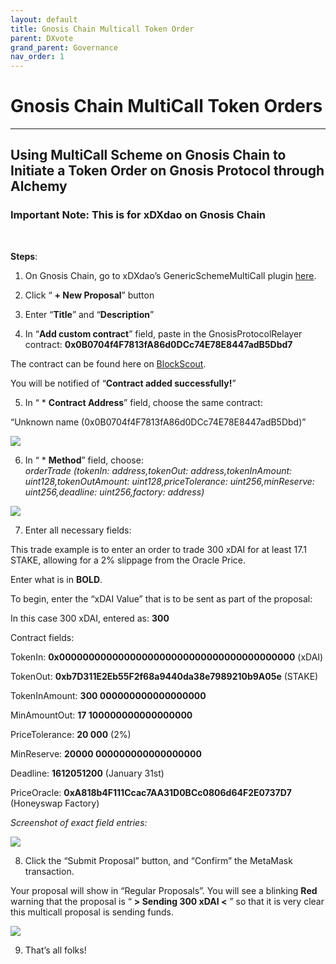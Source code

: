 ```yaml
---
layout: default
title: Gnosis Chain Multicall Token Order
parent: DXvote
grand_parent: Governance
nav_order: 1
---
```


# Gnosis Chain MultiCall Token Orders

___

## Using MultiCall Scheme on Gnosis Chain to Initiate a Token Order on Gnosis Protocol through Alchemy

  

### Important Note: This is for xDXdao on Gnosis Chain
⠀

**Steps**:

1) On Gnosis Chain, go to xDXdao’s GenericSchemeMultiCall plugin <a href="https://alchemy.daostack.io/dao/0xe716ec63c5673b3a4732d22909b38d779fa47c3f/scheme/0xbcfb334e74c4c6161b4bb67b9de23b42034bfe0d0a2f0a59e95f58c923a1e90d" target="_blank">here</a>.

2) Click “ **+ New Proposal**” button

3) Enter “**Title**” and “**Description**”

4) In “**Add custom contract**” field, paste in the GnosisProtocolRelayer contract:
**0x0B0704f4F7813fA86d0DCc74E78E8447adB5Dbd7**

The contract can be found here on <a href="https://blockscout.com/poa/xdai/address/0x0B0704f4F7813fA86d0DCc74E78E8447adB5Dbd7/transactions" target="_blank">BlockScout</a>.


You will be notified of “**Contract added successfully!**”

  

5) In “ * **Contract Address**” field, choose the same contract:

“Unknown name (0x0B0704f4F7813fA86d0DCc74E78E8447adB5Dbd)”

![](https://lh4.googleusercontent.com/Wf2bLmIBf6mVLETY2pSlCojjZ9SrX2c0iPOF7M-J-O0p2lgmQaWDR1EIuncDRju01eWcBIJ9Goie9Qeyg_XyXllDMvlH3NYmr_GUoTCVdQ18MXALxyYl0ReLc1O11RqC0yPJPOUt)

  

6) In “ * **Method**” field, choose:  
*orderTrade (tokenIn: address,tokenOut: address,tokenInAmount: uint128,tokenOutAmount: uint128,priceTolerance: uint256,minReserve: uint256,deadline: uint256,factory: address)*

![](https://lh6.googleusercontent.com/5--K7RPLzPt72kvqKq0fv698Zw874vM0jEVCJIm1sIBrRtOg3DkGKzAGZp98RUAt2ysTxqXZivKNMWvOiU86yDJokEGlqx5H9xFd1DsDZfYMzy2HVSr2YNWQjHLYc52VgkS-w9Pg)

  

7) Enter all necessary fields:

This trade example is to enter an order to trade 300 xDAI for at least 17.1 STAKE, allowing for a 2% slippage from the Oracle Price.

  

Enter what is in **BOLD**.

  

To begin, enter the “xDAI Value” that is to be sent as part of the proposal:

In this case 300 xDAI, entered as: **300**

  

Contract fields:

  

TokenIn: **0x0000000000000000000000000000000000000000** (xDAI)

TokenOut: **0xb7D311E2Eb55F2f68a9440da38e7989210b9A05e** (STAKE)

TokenInAmount: **300 000000000000000000**

MinAmountOut: **17 100000000000000000**

PriceTolerance: **20 000** (2%)

MinReserve: **20000 000000000000000000**

Deadline: **1612051200** (January 31st)

PriceOracle: **0xA818b4F111Ccac7AA31D0BCc0806d64F2E0737D7** (Honeyswap Factory)

  

*Screenshot of exact field entries:*

  

![](https://lh3.googleusercontent.com/freEh_vHuRih3uCl5F7j-NMFntfjXlOdwnEDSxHX2vVrI0oMEL2QdH9xMzv9qTxDP9yoBzciu3QaAsHodB_Al7wBdvuG3l_BCfjpaX72K7soTmBc-10Teu4apzKqR9ezYdoGGdQ6)

  
  
  

8) Click the “Submit Proposal” button, and “Confirm” the MetaMask transaction.

Your proposal will show in “Regular Proposals”. You will see a blinking **Red** warning that the proposal is “ **> Sending 300 xDAI <** ” so that it is very clear this multicall proposal is sending funds.

  

![](https://lh4.googleusercontent.com/ywViQvkI8dqN6JS9I6LQ-rB4P-Zd9DbxOs5ZiVveYhzGOFEXy3SYW0j24iY08GCrAmRrXGe04bHAyMLhaF5zjeH0HUWqQJOy7JfaPtK3MNLoYGZhYtA_euVCXf5hpAAbnepH3MXz)

  
  

9) That’s all folks!